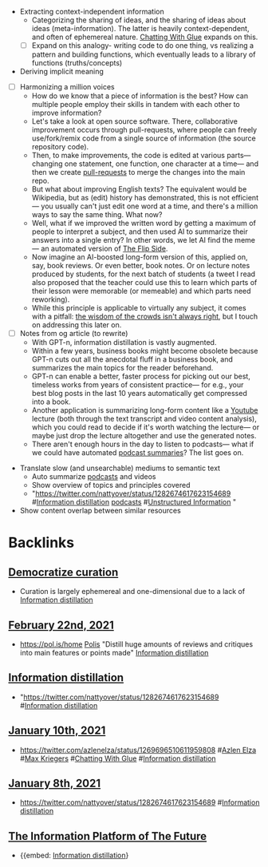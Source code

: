 - Extracting context-independent information
    - Categorizing the sharing of ideas, and the sharing of ideas about ideas (meta-information). The latter is heavily context-dependent, and often of ephemereal nature. [Chatting With Glue](<Chatting With Glue.md>) expands on this.
    - [ ] Expand on this analogy- writing code to do one thing, vs realizing a pattern and building functions, which eventually leads to a library of functions (truths/concepts)
- Deriving implicit meaning
- [ ] Harmonizing a million voices
    - How do we know that a piece of information is the best? How can 
multiple people employ their skills in tandem with each other to improve
 information?
    - Let's take a look at open source software. There, collaborative improvement occurs through pull-requests, where people can freely use/fork/remix code from a single source of information (the source repository code).
    - Then, to make improvements, the code is edited at various parts— changing one statement, one function, one character at a time— and then we create [pull-requests](https://docs.github.com/en/free-pro-team@latest/github/collaborating-with-issues-and-pull-requests/about-pull-requests) to merge the changes into the main repo.
    - But what about improving English texts? The equivalent would be Wikipedia, 
but as (edit) history has demonstrated, this is not efficient— you usually can't just edit one word at a time, and there's a million ways to say the same thing. What now?
    - Well, what if we improved the written word by getting a maximum of people to interpret a subject, and then used AI to summarize their answers into a single entry? In other words, we let AI find the meme— an automated version of [The Flip Side](https://www.theflipside.io/faq).
    - Now imagine an AI-boosted long-form version of this, applied on, say, book reviews. Or even better, book notes. Or on lecture notes produced by students, for the next batch of students (a tweet I read also proposed that the teacher could use this to learn which parts of their lesson were memorable (or memeable) and which parts need reworking).
    - While this principle is applicable to virtually any subject, it comes with a pitfall: [the wisdom of the crowds isn't always right](https://www.santafe.edu/news-center/news/new-study-improves-crowd-wisdom-estimates), but I touch on addressing this later on.
- [ ] Notes from og article (to rewrite)
    - With GPT-n, information distillation is vastly augmented.
    - Within a few years, business books might become obsolete because GPT-n cuts out all the anecdotal fluff in a business book, and summarizes the main 
topics for the reader beforehand.
    - GPT-n can enable a better, faster process for picking out our best, timeless works from years of consistent practice— for e.g., your best blog posts in the last 10 years automatically get compressed into a book.
    - Another application is summarizing long-form content like a [Youtube](<Youtube.md>) lecture (both through the text transcript and video content analysis), which you could read to decide if it's worth watching the lecture— or maybe just drop the lecture altogether and use the generated notes.
    - There aren't enough hours in the day to listen to podcasts— what if we could have automated [podcast summaries](https://podcastnotes.org/category/podcast-notes-summaries/)? The list goes on.
- Translate slow (and unsearchable) mediums to semantic text
    - Auto summarize [podcasts](<podcasts.md>) and videos
    - Show overview of topics and principles covered
    - "https://twitter.com/nattyover/status/1282674617623154689 #[Information distillation](<Information distillation.md>) [podcasts](<podcasts.md>) #[Unstructured Information](<Unstructured Information.md>) "
- Show content overlap between similar resources

# Backlinks
## [Democratize curation](<Democratize curation.md>)
- Curation is largely ephemereal and one-dimensional due to a lack of [Information distillation](<Information distillation.md>)

## [February 22nd, 2021](<February 22nd, 2021.md>)
- https://pol.is/home [Polis](<Polis.md>) "Distill huge amounts of reviews and critiques into main features or points made" [Information distillation](<Information distillation.md>)

## [Information distillation](<Information distillation.md>)
- "https://twitter.com/nattyover/status/1282674617623154689 #[Information distillation](<Information distillation.md>)

## [January 10th, 2021](<January 10th, 2021.md>)
- https://twitter.com/azlenelza/status/1269696510611959808 #[Azlen Elza](<Azlen Elza.md>) #[Max Kriegers](<Max Kriegers.md>) #[Chatting With Glue](<Chatting With Glue.md>) #[Information distillation](<Information distillation.md>)

## [January 8th, 2021](<January 8th, 2021.md>)
- https://twitter.com/nattyover/status/1282674617623154689 #[Information distillation](<Information distillation.md>)

## [The Information Platform of The Future](<The Information Platform of The Future.md>)
- {{embed: [Information distillation](<Information distillation.md>)}

